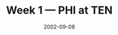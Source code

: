 ---
layout: game
title: Week 1 — PHI at TEN
season: 2002
game_id: 2002_01_PHI_TEN
week: 1
date: 2002-09-08
home_team: TEN
away_team: PHI
final_home: 27
final_away: 24
pbp_url: /assets/data/pbp/2002/2002_01_PHI_TEN.csv.gz
---